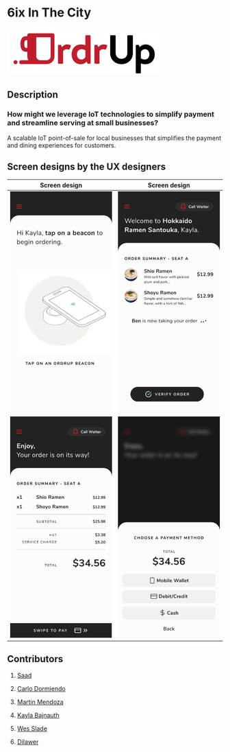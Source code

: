 # 6ix In The City

![OrdrUp](https://github.com/SaadBenn/6ixInTheCity/blob/master/OrdrUp.png)

## Description

### How might we leverage IoT technologies to simplify payment and streamline serving at small businesses?
A scalable IoT point-of-sale for local businesses that simplifies the payment and dining experiences for customers.

## Screen designs by the UX designers

Screen design             |  Screen design
:-------------------------:|:-------------------------:
![Tap Dat App](https://github.com/SaadBenn/6ixInTheCity/blob/master/Tap%20Beacon.png) | ![Waiter taking order](https://github.com/SaadBenn/6ixInTheCity/blob/master/Order%20Summary%20-%20Waiter%20taking%20order.png)
![Order Summary](https://github.com/SaadBenn/6ixInTheCity/blob/master/Order%20Summary%20-%20Verified.png) | ![Payment](https://github.com/SaadBenn/6ixInTheCity/blob/master/Payment.png)


## Contributors
1. [Saad](https://github.com/SaadBenn)

2. [Carlo Dormiendo](https://github.com/carloForrest)

3. [Martin Mendoza](https://github.com/mendozanmartin)

4. [Kayla Bajnauth](https://github.com/kaylabajnauth)

5. [Wes Slade](https://github.com/WesSlade)

6. [Dilawer](https://github.com/dilawerh)
